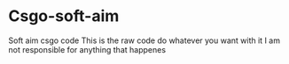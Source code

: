 # Csgo-soft-aim
Soft aim csgo code
This is the raw code do whatever you want with it 
I am not responsible for anything that happenes
